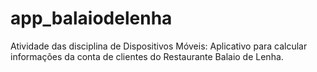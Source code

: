 # app_balaiodelenha
Atividade das disciplina de Dispositivos Móveis: Aplicativo para calcular informações da conta de clientes do Restaurante Balaio de Lenha.
